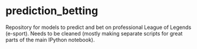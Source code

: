 # prediction_betting
Repository for models to predict and bet on professional League of Legends (e-sport). Needs to be cleaned (mostly making separate scripts for great parts of the main IPython notebook).
